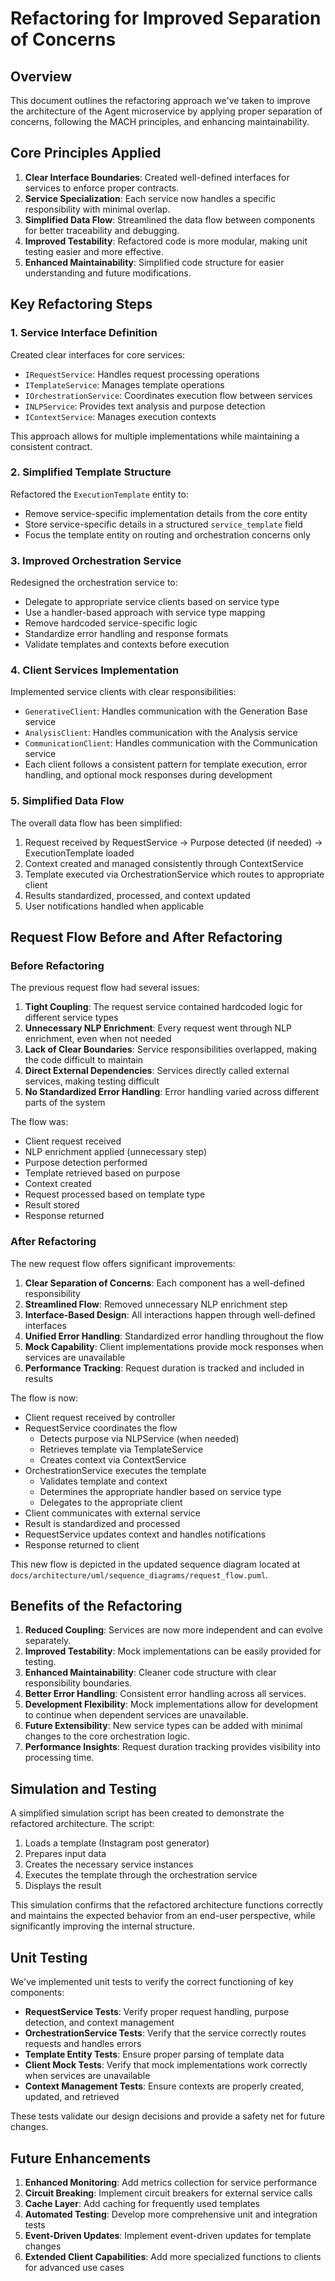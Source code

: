 # Refactoring for Improved Separation of Concerns

## Overview

This document outlines the refactoring approach we've taken to improve the architecture of the Agent microservice by applying proper separation of concerns, following the MACH principles, and enhancing maintainability.

## Core Principles Applied

1. **Clear Interface Boundaries**: Created well-defined interfaces for services to enforce proper contracts.
2. **Service Specialization**: Each service now handles a specific responsibility with minimal overlap.
3. **Simplified Data Flow**: Streamlined the data flow between components for better traceability and debugging.
4. **Improved Testability**: Refactored code is more modular, making unit testing easier and more effective.
5. **Enhanced Maintainability**: Simplified code structure for easier understanding and future modifications.

## Key Refactoring Steps

### 1. Service Interface Definition

Created clear interfaces for core services:

- `IRequestService`: Handles request processing operations
- `ITemplateService`: Manages template operations 
- `IOrchestrationService`: Coordinates execution flow between services
- `INLPService`: Provides text analysis and purpose detection
- `IContextService`: Manages execution contexts

This approach allows for multiple implementations while maintaining a consistent contract.

### 2. Simplified Template Structure

Refactored the `ExecutionTemplate` entity to:

- Remove service-specific implementation details from the core entity
- Store service-specific details in a structured `service_template` field
- Focus the template entity on routing and orchestration concerns only

### 3. Improved Orchestration Service

Redesigned the orchestration service to:

- Delegate to appropriate service clients based on service type
- Use a handler-based approach with service type mapping
- Remove hardcoded service-specific logic
- Standardize error handling and response formats
- Validate templates and contexts before execution

### 4. Client Services Implementation

Implemented service clients with clear responsibilities:

- `GenerativeClient`: Handles communication with the Generation Base service
- `AnalysisClient`: Handles communication with the Analysis service
- `CommunicationClient`: Handles communication with the Communication service
- Each client follows a consistent pattern for template execution, error handling, and optional mock responses during development

### 5. Simplified Data Flow

The overall data flow has been simplified:

1. Request received by RequestService → Purpose detected (if needed) → ExecutionTemplate loaded
2. Context created and managed consistently through ContextService
3. Template executed via OrchestrationService which routes to appropriate client
4. Results standardized, processed, and context updated
5. User notifications handled when applicable

## Request Flow Before and After Refactoring

### Before Refactoring

The previous request flow had several issues:

1. **Tight Coupling**: The request service contained hardcoded logic for different service types
2. **Unnecessary NLP Enrichment**: Every request went through NLP enrichment, even when not needed
3. **Lack of Clear Boundaries**: Service responsibilities overlapped, making the code difficult to maintain
4. **Direct External Dependencies**: Services directly called external services, making testing difficult
5. **No Standardized Error Handling**: Error handling varied across different parts of the system

The flow was:
- Client request received
- NLP enrichment applied (unnecessary step)
- Purpose detection performed  
- Template retrieved based on purpose
- Context created
- Request processed based on template type
- Result stored
- Response returned

### After Refactoring

The new request flow offers significant improvements:

1. **Clear Separation of Concerns**: Each component has a well-defined responsibility
2. **Streamlined Flow**: Removed unnecessary NLP enrichment step
3. **Interface-Based Design**: All interactions happen through well-defined interfaces
4. **Unified Error Handling**: Standardized error handling throughout the flow
5. **Mock Capability**: Client implementations provide mock responses when services are unavailable
6. **Performance Tracking**: Request duration is tracked and included in results

The flow is now:
- Client request received by controller
- RequestService coordinates the flow
  - Detects purpose via NLPService (when needed)
  - Retrieves template via TemplateService
  - Creates context via ContextService
- OrchestrationService executes the template
  - Validates template and context
  - Determines the appropriate handler based on service type
  - Delegates to the appropriate client
- Client communicates with external service
- Result is standardized and processed
- RequestService updates context and handles notifications
- Response returned to client

This new flow is depicted in the updated sequence diagram located at `docs/architecture/uml/sequence_diagrams/request_flow.puml`.

## Benefits of the Refactoring

1. **Reduced Coupling**: Services are now more independent and can evolve separately.
2. **Improved Testability**: Mock implementations can be easily provided for testing.
3. **Enhanced Maintainability**: Cleaner code structure with clear responsibility boundaries.
4. **Better Error Handling**: Consistent error handling across all services.
5. **Development Flexibility**: Mock implementations allow for development to continue when dependent services are unavailable.
6. **Future Extensibility**: New service types can be added with minimal changes to the core orchestration logic.
7. **Performance Insights**: Request duration tracking provides visibility into processing time.

## Simulation and Testing

A simplified simulation script has been created to demonstrate the refactored architecture. The script:

1. Loads a template (Instagram post generator)
2. Prepares input data
3. Creates the necessary service instances
4. Executes the template through the orchestration service
5. Displays the result

This simulation confirms that the refactored architecture functions correctly and maintains the expected behavior from an end-user perspective, while significantly improving the internal structure.

## Unit Testing

We've implemented unit tests to verify the correct functioning of key components:

- **RequestService Tests**: Verify proper request handling, purpose detection, and context management
- **OrchestrationService Tests**: Verify that the service correctly routes requests and handles errors
- **Template Entity Tests**: Ensure proper parsing of template data
- **Client Mock Tests**: Verify that mock implementations work correctly when services are unavailable
- **Context Management Tests**: Ensure contexts are properly created, updated, and retrieved

These tests validate our design decisions and provide a safety net for future changes.

## Future Enhancements

1. **Enhanced Monitoring**: Add metrics collection for service performance
2. **Circuit Breaking**: Implement circuit breakers for external service calls
3. **Cache Layer**: Add caching for frequently used templates
4. **Automated Testing**: Develop more comprehensive unit and integration tests
5. **Event-Driven Updates**: Implement event-driven updates for template changes
6. **Extended Client Capabilities**: Add more specialized functions to clients for advanced use cases 